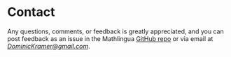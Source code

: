 # Contact

Any questions, comments, or feedback is greatly appreciated, and you can post feedback as an issue in the Mathlingua [GitHub repo](https://github.com/mathlore/mathlingua) or via email at *DominicKramer@gmail.com*.
